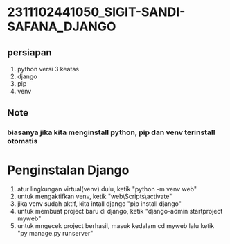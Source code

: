 # 2311102441050_SIGIT-SANDI-SAFANA_DJANGO

## persiapan
1. python versi 3 keatas
2. django
3. pip
4. venv

## Note
### biasanya jika kita menginstall python, pip dan venv terinstall otomatis

# Penginstalan Django
1. atur lingkungan virtual(venv) dulu, ketik "python -m venv web"
2. untuk mengaktifkan venv, ketik "web\Scripts\activate"
3. jika venv sudah aktif, kita intall django "pip install django"
4. untuk membuat project baru di django, ketik "django-admin startproject myweb"
5. untuk mngecek project berhasil, masuk kedalam cd myweb lalu ketik "py manage.py runserver"